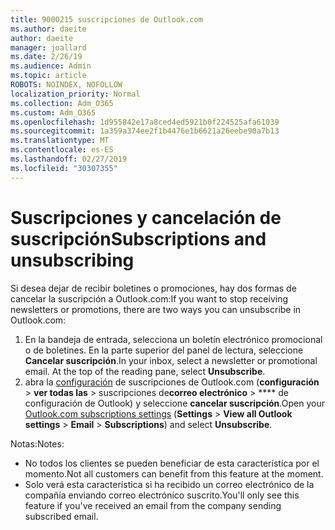 ```yaml
---
title: 9000215 suscripciones de Outlook.com
ms.author: daeite
author: daeite
manager: joallard
ms.date: 2/26/19
ms.audience: Admin
ms.topic: article
ROBOTS: NOINDEX, NOFOLLOW
localization_priority: Normal
ms.collection: Adm_O365
ms.custom: Adm_O365
ms.openlocfilehash: 1d955842e17a8ced4ed5921b0f224525afa61039
ms.sourcegitcommit: 1a359a374ee2f1b4476e1b6621a26eebe90a7b13
ms.translationtype: MT
ms.contentlocale: es-ES
ms.lasthandoff: 02/27/2019
ms.locfileid: "30307355"
---
```

# <a name="subscriptions-and-unsubscribing"></a><span data-ttu-id="f5158-102">Suscripciones y cancelación de suscripción</span><span class="sxs-lookup"><span data-stu-id="f5158-102">Subscriptions and unsubscribing</span></span>

<span data-ttu-id="f5158-103">Si desea dejar de recibir boletines o promociones, hay dos formas de cancelar la suscripción a Outlook.com:</span><span class="sxs-lookup"><span data-stu-id="f5158-103">If you want to stop receiving newsletters or promotions, there are two ways you can unsubscribe in Outlook.com:</span></span>

1. <span data-ttu-id="f5158-p101">En la bandeja de entrada, selecciona un boletín electrónico promocional o de boletines. En la parte superior del panel de lectura, seleccione **Cancelar suscripción**.</span><span class="sxs-lookup"><span data-stu-id="f5158-p101">In your inbox, select a newsletter or promotional email. At the top of the reading pane, select **Unsubscribe**.</span></span>
2. <span data-ttu-id="f5158-106">abra la [configuración](https://outlook.live.com/mail/options/mail/brandsSubscriptions) de suscripciones de Outlook.com (**configuración** > **ver todas las** > suscripciones de**correo electrónico** > \*\*\*\* de configuración de Outlook) y seleccione **cancelar suscripción**.</span><span class="sxs-lookup"><span data-stu-id="f5158-106">Open your [Outlook.com subscriptions settings](https://outlook.live.com/mail/options/mail/brandsSubscriptions) (**Settings** > **View all Outlook settings** > **Email** > **Subscriptions**) and select **Unsubscribe**.</span></span>

<span data-ttu-id="f5158-107">Notas:</span><span class="sxs-lookup"><span data-stu-id="f5158-107">Notes:</span></span>

- <span data-ttu-id="f5158-108">No todos los clientes se pueden beneficiar de esta característica por el momento.</span><span class="sxs-lookup"><span data-stu-id="f5158-108">Not all customers can benefit from this feature at the moment.</span></span>
- <span data-ttu-id="f5158-109">Solo verá esta característica si ha recibido un correo electrónico de la compañía enviando correo electrónico suscrito.</span><span class="sxs-lookup"><span data-stu-id="f5158-109">You'll only see this feature if you've received an email from the company sending subscribed email.</span></span>